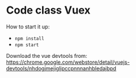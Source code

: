 # Code class Vuex

How to start it up:

- `npm install`
- `npm start`

Download the vue devtools from: https://chrome.google.com/webstore/detail/vuejs-devtools/nhdogjmejiglipccpnnnanhbledajbpd